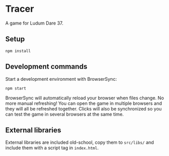 # Tracer

A game for Ludum Dare 37.

## Setup

    npm install

## Development commands

Start a development environment with BrowserSync:

    npm start

BrowserSync will automatically reload your browser when files
change.  No more manual refreshing!  You can open the game in multiple browsers
and they will all be refreshed together.  Clicks will also be synchronized so
you can test the game in several browsers at the same time.

## External libraries

External libraries are included old-school, copy them to `src/libs/` and
include them with a script tag in `index.html`.
